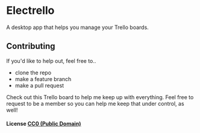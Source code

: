 # Electrello

A desktop app that helps you manage your Trello boards.

## Contributing

If you'd like to help out, feel free to..
  - clone the repo
  - make a feature branch
  - make a pull request

Check out this Trello board to help me keep up with everything. Feel free to request to be a member so you can help me keep that under control, as well!

#### License [CC0 (Public Domain)](LICENSE.md)
